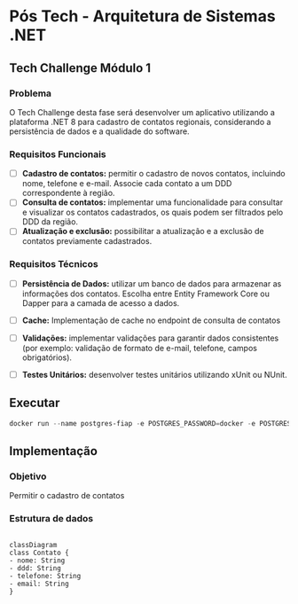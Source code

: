 ﻿# Pós Tech - Arquitetura de Sistemas .NET
## Tech Challenge Módulo 1

### Problema
O Tech Challenge desta fase será desenvolver um aplicativo utilizando a plataforma .NET 8 para cadastro de contatos regionais, considerando a persistência de dados e a qualidade do software.

### Requisitos Funcionais
- [ ] **Cadastro de contatos:** permitir o cadastro de novos contatos, incluindo nome, telefone e e-mail. Associe cada contato a um DDD correspondente à região.
- [ ] **Consulta de contatos:** implementar uma funcionalidade para consultar e visualizar os contatos cadastrados, os quais podem ser filtrados pelo DDD da região.
- [ ] **Atualização e exclusão:** possibilitar a atualização e a exclusão de
contatos previamente cadastrados.

### Requisitos Técnicos
- [ ] **Persistência de Dados:** utilizar um banco de dados para armazenar as informações dos contatos. Escolha entre Entity Framework Core ou Dapper para a camada de acesso a dados.
- [ ] **Cache:** Implementação de cache no endpoint de consulta de contatos
- [ ] **Validações:** implementar validações para garantir dados consistentes (por exemplo: validação de formato de e-mail, telefone, campos obrigatórios).
- [ ] **Testes Unitários:** desenvolver testes unitários utilizando xUnit ou NUnit.


## Executar
```ps1
docker run --name postgres-fiap -e POSTGRES_PASSWORD=docker -e POSTGRES_USER=docker -p 5432:5432 -d postgres


```

## Implementação

### Objetivo
Permitir o cadastro de contatos

### Estrutura de dados

```mermaid

classDiagram
class Contato {
- nome: String
- ddd: String
- telefone: String
- email: String
}

```
